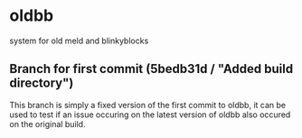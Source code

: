 oldbb
=====

system for old meld and blinkyblocks

Branch for first commit (5bedb31d / "Added build directory")
------------------------------------------------------------

This branch is simply a fixed version of the first commit to oldbb, it can be used to test if an issue occuring on the latest version of oldbb also occured on the original build.
